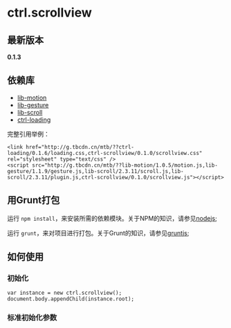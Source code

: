 # ctrl.scrollview

## 最新版本

**0.1.3**

## 依赖库

* [lib-motion](http://gitlab.alibaba-inc.com/mtb/lib-motion/tree/master)  
* [lib-gesture](http://gitlab.alibaba-inc.com/mtb/lib-gesture/tree/master)  
* [lib-scroll](http://gitlab.alibaba-inc.com/mtb/lib-scroll/tree/master) 
* [ctrl-loading](http://gitlab.alibaba-inc.com/mtb/ctrl-loading/tree/master)


完整引用举例：

    <link href="http://g.tbcdn.cn/mtb/??ctrl-loading/0.1.6/loading.css,ctrl-scrollview/0.1.0/scrollview.css" rel="stylesheet" type="text/css" />
    <script src="http://g.tbcdn.cn/mtb/??lib-motion/1.0.5/motion.js,lib-gesture/1.1.9/gesture.js,lib-scroll/2.3.11/scroll.js,lib-scroll/2.3.11/plugin.js,ctrl-scrollview/0.1.0/scrollview.js"></script>

## 用Grunt打包

运行 `npm install`，来安装所需的依赖模块。关于NPM的知识，请参见[nodejs](http://nodejs.org/);

运行 `grunt`，来对项目进行打包。关于Grunt的知识，请参见[gruntjs](http://gruntjs.com/);

## 如何使用

### 初始化

    var instance = new ctrl.scrollview();
    document.body.appendChild(instance.root);

### 标准初始化参数